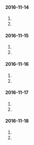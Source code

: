 #### 2016-11-14
1.  
2.  

#### 2016-11-15
1.  
2.  

#### 2016-11-16
1.  
2.  

#### 2016-11-17
1.  
2.  

#### 2016-11-18
1.  
2.  

